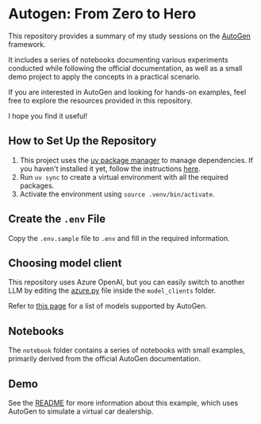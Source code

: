 # Autogen: From Zero to Hero

This repository provides a summary of my study sessions on the [AutoGen](https://microsoft.github.io/autogen/stable/) framework.

It includes a series of notebooks documenting various experiments conducted while following the official documentation, as well as a small demo project to apply the concepts in a practical scenario.

If you are interested in AutoGen and looking for hands-on examples, feel free to explore the resources provided in this repository.

I hope you find it useful!

## How to Set Up the Repository

1. This project uses the [uv package manager](https://github.com/astral-sh/uv) to manage dependencies. If you haven't installed it yet, follow the instructions [here](https://github.com/astral-sh/uv#installation).
2. Run `uv sync` to create a virtual environment with all the required packages.
3. Activate the environment using `source .venv/bin/activate`.

## Create the `.env` File  

Copy the `.env.sample` file to `.env` and fill in the required information.  

## Choosing model client

This repository uses Azure OpenAI, but you can easily switch to another LLM by editing the [azure.py](model_clients/azure.py) file inside the `model_clients` folder.  

Refer to [this page](https://microsoft.github.io/autogen/stable/user-guide/agentchat-user-guide/tutorial/models.html) for a list of models supported by AutoGen.

## Notebooks
The `notebook` folder contains a series of notebooks with small examples, primarily derived from the official AutoGen documentation.

## Demo
See the [README](demo/readme.md) for more information about this example, which uses AutoGen to simulate a virtual car dealership.

